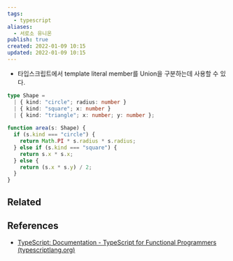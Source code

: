 ```yaml
---
tags:
  - typescript
aliases:
  - 서로소 유니온
publish: true
created: 2022-01-09 10:15
updated: 2022-01-09 10:15
---
```


- 타입스크립트에서 template literal member를 Union을 구분하는데 사용할 수 있다.

```ts
type Shape =
  | { kind: "circle"; radius: number }
  | { kind: "square"; x: number }
  | { kind: "triangle"; x: number; y: number };
 
function area(s: Shape) {
  if (s.kind === "circle") {
    return Math.PI * s.radius * s.radius;
  } else if (s.kind === "square") {
    return s.x * s.x;
  } else {
    return (s.x * s.y) / 2;
  }
}
```

## Related

## References

- [TypeScript: Documentation - TypeScript for Functional Programmers (typescriptlang.org)](https://www.typescriptlang.org/docs/handbook/typescript-in-5-minutes-func.html#discriminated-unions)